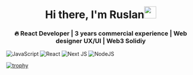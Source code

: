 <h1 align="center">Hi there, I'm Ruslan<img src="https://github.com/blackcater/blackcater/raw/main/images/Hi.gif" height="32"/></h1>
<h3 align="center"> 🔥 React Developer | 3 years commercial experience | Web designer UX/UI | Web3 Solidiy </h3>

![JavaScript](https://img.shields.io/badge/javascript-%23323330.svg?style=for-the-badge&logo=javascript&logoColor=%23F7DF1E)
![React](https://img.shields.io/badge/react-%2320232a.svg?style=for-the-badge&logo=react&logoColor=%2361DAFB)
![Next JS](https://img.shields.io/badge/Next-black?style=for-the-badge&logo=next.js&logoColor=white)
![NodeJS](https://img.shields.io/badge/node.js-6DA55F?style=for-the-badge&logo=node.js&logoColor=white)

[![trophy](https://github-profile-trophy.vercel.app/?username=Flame1800&theme=onedark)](https://github.com/ryo-ma/github-profile-trophy)
